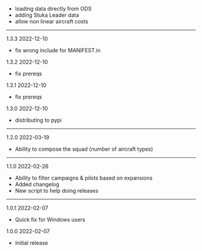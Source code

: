 - loading data directly from ODS
- adding Stuka Leader data
- allow non linear aircraft costs

---

1.3.3 2022-12-10
- fix wrong include for MANIFEST.in

1.3.2 2022-12-10
- fix prereqs

1.3.1 2022-12-10
- fix prereqs

1.3.0 2022-12-10
- distributing to pypi

---

1.2.0 2022-03-19
- Ability to compose the squad (number of aircraft types)

---

1.1.0 2022-02-26
- Ability to filter campaigns & pilots based on expansions
- Added changelog
- New script to help doing releases

---

1.0.1 2022-02-07
- Quick fix for Windows users

1.0.0 2022-02-07
- Initial release
